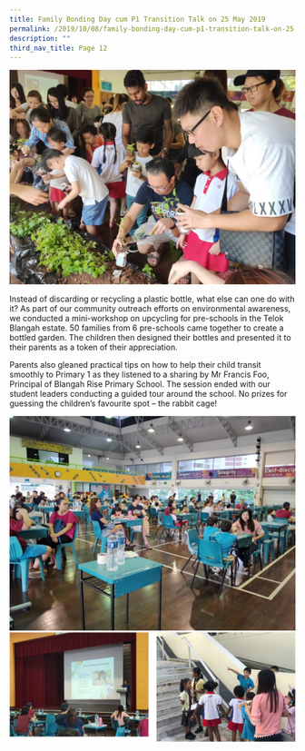 ```yaml
---
title: Family Bonding Day cum P1 Transition Talk on 25 May 2019
permalink: /2019/10/08/family-bonding-day-cum-p1-transition-talk-on-25-may-2019/
description: ""
third_nav_title: Page 12
---
```

<img src="/images/11-1024x768.jpg">
<p>Instead of discarding or recycling a plastic bottle, what else can one do with it? As part of our community outreach efforts on environmental awareness, we conducted a mini-workshop on upcycling for pre-schools in the Telok Blangah estate. 50 families from 6 pre-schools came together to create a bottled garden. The children then designed their bottles and presented it to their parents as a token of their appreciation.</p>
<p>Parents also gleaned practical tips on how to help their child transit smoothly to Primary 1 as they listened to a sharing by Mr Francis Foo, Principal of Blangah Rise Primary School. The session ended with our student leaders conducting a guided tour around the school. No prizes for guessing the children&rsquo;s favourite spot &ndash; the rabbit cage!</p>
<img src="/images/2-1024x768.jpg">
<img src="/images/fbdcump1.png">